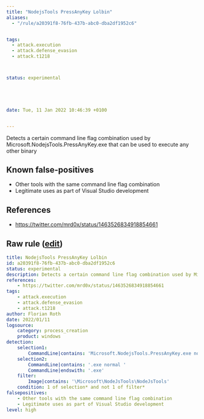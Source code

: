 ```yaml
---
title: "NodejsTools PressAnyKey Lolbin"
aliases:
  - "/rule/a20391f8-76fb-437b-abc0-dba2df1952c6"


tags:
  - attack.execution
  - attack.defense_evasion
  - attack.t1218



status: experimental





date: Tue, 11 Jan 2022 10:46:39 +0100


---
```


Detects a certain command line flag combination used by Microsoft.NodejsTools.PressAnyKey.exe that can be used to execute any other binary

<!--more-->


## Known false-positives

* Other tools with the same command line flag combination
* Legitimate uses as part of Visual Studio development



## References

* https://twitter.com/mrd0x/status/1463526834918854661


## Raw rule ([edit](https://github.com/SigmaHQ/sigma/edit/master/rules/windows/process_creation/proc_creation_win_susp_pressynkey_lolbin.yml))
```yaml
title: NodejsTools PressAnyKey Lolbin
id: a20391f8-76fb-437b-abc0-dba2df1952c6
status: experimental
description: Detects a certain command line flag combination used by Microsoft.NodejsTools.PressAnyKey.exe that can be used to execute any other binary
references:
    - https://twitter.com/mrd0x/status/1463526834918854661
tags:
    - attack.execution
    - attack.defense_evasion
    - attack.t1218
author: Florian Roth
date: 2022/01/11
logsource:
    category: process_creation
    product: windows
detection:
    selection1:
        CommandLine|contains: 'Microsoft.NodejsTools.PressAnyKey.exe normal '
    selection2:
        CommandLine|contains: '.exe normal '
        CommandLine|endswith: '.exe'
    filter:
        Image|contains: '\Microsoft\NodeJsTools\NodeJsTools'
    condition: 1 of selection* and not 1 of filter*
falsepositives:
    - Other tools with the same command line flag combination
    - Legitimate uses as part of Visual Studio development
level: high
```
